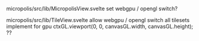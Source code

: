 micropolis/src/lib/MicropolisView.svelte
    set webgpu / opengl switch?


micropolis/src/lib/TileView.svelte
    allow webgpu / opengl switch
    all tilesets
    implement for gpu ctxGL.viewport(0, 0, canvasGL.width, canvasGL.height); ??